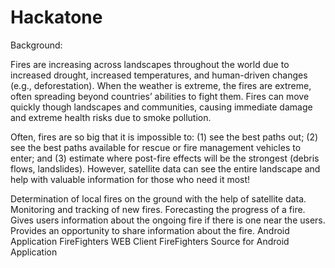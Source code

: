 # Hackatone
Background:

Fires are increasing across landscapes throughout the world due to increased drought, increased temperatures, and human-driven changes (e.g., deforestation). When the weather is extreme, the fires are extreme, often spreading beyond countries’ abilities to fight them. Fires can move quickly though landscapes and communities, causing immediate damage and extreme health risks due to smoke pollution. 

Often, fires are so big that it is impossible to: (1) see the best paths out; (2) see the best paths available for rescue or fire management vehicles to enter; and (3) estimate where post-fire effects will be the strongest (debris flows, landslides). However, satellite data can see the entire landscape and help with valuable information for those who need it most! 


Determination of local fires on the ground with the help of satellite data.
Monitoring and tracking of new fires.
Forecasting the progress of a fire.
Gives users information about the ongoing fire if there is one near the users.
Provides an opportunity to share information about the fire.
Android Application FireFighters
WEB Client FireFighters
Source for Android Application
